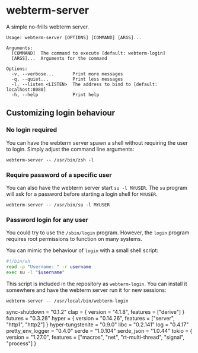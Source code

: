 # webterm-server

A simple no-frills webterm server.

```
Usage: webterm-server [OPTIONS] [COMMAND] [ARGS]...

Arguments:
  [COMMAND]  The command to execute [default: webterm-login]
  [ARGS]...  Arguments for the command

Options:
  -v, --verbose...       Print more messages
  -q, --quiet...         Print less messages
  -l, --listen <LISTEN>  The address to bind to [default: localhost:8080]
  -h, --help             Print help
```

## Customizing login behaviour

### No login required
You can have the webterm server spawn a shell without requiring the user to login.
Simply adjust the command line arguments:
```
webterm-server -- /usr/bin/zsh -l
```

### Require password of a specific user
You can also have the webterm server start `su -l MYUSER`.
The `su` program will ask for a password before starting a login shell for `MYUSER`.
```
webterm-server -- /usr/bin/su -l MYUSER
```

### Password login for any user
You could try to use the `/sbin/login` program.
However, the `login` program requires root permissions to function on many systems.

You can mimic the behaviour of `login` with a small shell script:
```sh
#!/bin/sh
read -p "Username: " -r username
exec su -l "$username"
```

This script is included in the repository as `webterm-login`.
You can install it somewhere and have the webterm server run it for new sessions:

```
webterm-server -- /usr/local/bin/webterm-login
```



sync-shutdown = "0.1.2"
clap = { version = "4.1.8", features = ["derive"] }
futures = "0.3.28"
hyper = { version = "0.14.26", features = ["server", "http1", "http2"] }
hyper-tungstenite = "0.9.0"
libc = "0.2.141"
log = "0.4.17"
pretty_env_logger = "0.4.0"
serde = "1.0.104"
serde_json = "1.0.44"
tokio = { version = "1.27.0", features = ["macros", "net", "rt-multi-thread", "signal", "process"] }
